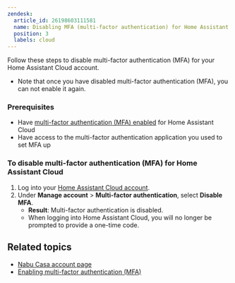 ```yaml
---
zendesk:
  article_id: 26198603111581
  name: Disabling MFA (multi-factor authentication) for Home Assistant Cloud
  position: 3
  labels: cloud
---
```


Follow these steps to disable multi-factor authentication (MFA) for your Home Assistant Cloud account.

- Note that once you have disabled multi-factor authentication (MFA), you can not enable it again.

### Prerequisites

- Have [multi-factor authentication (MFA) enabled](/hc/en-us/articles/25807025727005) for Home Assistant Cloud
- Have access to the multi-factor authentication application you used to set MFA up

### To disable multi-factor authentication (MFA) for Home Assistant Cloud

1. Log into your [Home Assistant Cloud account](https://account.nabucasa.com/).
2. Under **Manage account** > **Multi-factor authentication**, select **Disable MFA**.
   - **Result**: Multi-factor authentication is disabled.
   - When logging into Home Assistant Cloud, you will no longer be prompted to provide a one-time code.

## Related topics

- [Nabu Casa account page](https://account.nabucasa.com/)
- [Enabling multi-factor authentication (MFA)](/hc/en-us/articles/25807025727005)
